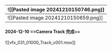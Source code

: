 
| ![[Pasted image 20241210150746.png]] |
| ------------------------------------ |
| ![[Pasted image 20241210150659.png]] |

#### 2024-12-10 ==Camera Track 完成==
![[vfx_031_01000_Track_v001.mov]]
